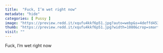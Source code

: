 ```yaml
---
title:  "Fuck, I’m wet right now"
metadate: "hide"
categories: [ Pussy ]
image: "https://preview.redd.it/xqufu4kkf6p51.jpg?auto=webp&s=4deffd45347ad7d27dae5f376c8b8d1217958265"
thumb: "https://preview.redd.it/xqufu4kkf6p51.jpg?width=1080&crop=smart&auto=webp&s=b6ff15e3f19b4099cfa7511aa2860754c2cd26b6"
visit: ""
---
```

Fuck, I’m wet right now
